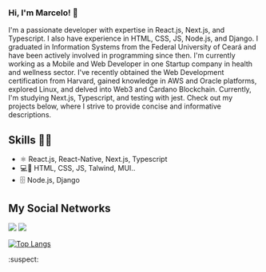 ### Hi, I'm Marcelo! 👋

I'm a passionate developer with expertise in React.js, Next.js, and Typescript. I also have experience in HTML, CSS, JS, Node.js, and Django. I graduated in Information Systems from the Federal University of Ceará and have been actively involved in programming since then. I'm currently working as a Mobile and Web Developer in one Startup company in health and wellness sector. I've recently obtained the Web Development certification from Harvard, gained knowledge in AWS and Oracle platforms, explored Linux, and delved into Web3 and Cardano Blockchain. Currently, I'm studying Next.js, Typescript, and testing with jest. Check out my projects below, where I strive to provide concise and informative descriptions.



## Skills 👨‍💻
- ⚛️ React.js, React-Native, Next.js, Typescript
- 💻📱 HTML, CSS, JS, Talwind, MUI.. 
- 🗄️ Node.js, Django

## My Social Networks
<div>
  <a href="https://www.linkedin.com/in/Marcelo-Arraes/" target="_blank"><img src="https://img.shields.io/badge/-LinkedIn-%230077B5?style=for-the-badge&logo=linkedin&logoColor=white" target="_blank"></a> 
  <a href="https://www.instagram.com/marcelo.arraes123/" target="_blank"><img src="https://img.shields.io/badge/-Instagram-%23E4405F?style=for-the-badge&logo=instagram&logoColor=white" target="_blank"></a>
</div>

[![Top Langs](https://github-readme-stats.vercel.app/api/top-langs/?username=marceloarraes)](https://github.com/marceloarraes/github-readme-stats)



:suspect:
